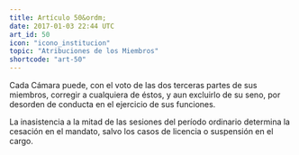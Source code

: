 ```yaml
---
title: Artículo 50&ordm;
date: 2017-01-03 22:44 UTC
art_id: 50
icon: "icono_institucion"
topic: "Atribuciones de los Miembros"
shortcode: "art-50"
---
```

Cada Cámara puede, con el voto de las dos terceras partes de sus miembros, corregir a cualquiera de éstos, y aun excluirlo de su seno, por desorden de conducta en el ejercicio de sus funciones.

La inasistencia a la mitad de las sesiones del período ordinario determina la cesación en el mandato, salvo los casos de licencia o suspensión en el cargo.
